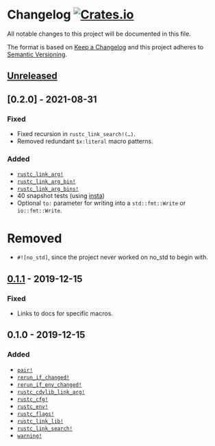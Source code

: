 # Changelog [![Crates.io][crate-badge]][crate]

All notable changes to this project will be documented in this file.

The format is based on [Keep a Changelog] and this project adheres to
[Semantic Versioning].

## [Unreleased]

## [0.2.0] - 2021-08-31

### Fixed

- Fixed recursion in `rustc_link_search!(…)`.
- Removed redundant `$x:literal` macro patterns.

### Added

- [`rustc_link_arg!`](https://docs.rs/cargo-emit/0.2.0/cargo_emit/macro.rustc_link_arg.html)
- [`rustc_link_arg_bin!`](https://docs.rs/cargo-emit/0.2.0/cargo_emit/macro.rustc_link_arg_bin.html)
- [`rustc_link_arg_bins!`](https://docs.rs/cargo-emit/0.2.0/cargo_emit/macro.rustc_link_arg_bins.html)
- 40 snapshot tests (using [insta](https://crates.io/crates/insta))
- Optional `to:` parameter for writing into a `std::fmt::Write` or `io::fmt::Write`.

# Removed

- `#![no_std]`, since the project never worked on no_std to begin with.

## [0.1.1] - 2019-12-15

### Fixed

- Links to docs for specific macros.

## 0.1.0 - 2019-12-15

### Added

- [`pair!`](https://docs.rs/cargo-emit/0.1.0/cargo_emit/macro.pair.html)
- [`rerun_if_changed!`](https://docs.rs/cargo-emit/0.1.0/cargo_emit/macro.rerun_if_changed.html)
- [`rerun_if_env_changed!`](https://docs.rs/cargo-emit/0.1.0/cargo_emit/macro.rerun_if_env_changed.html)
- [`rustc_cdylib_link_arg!`](https://docs.rs/cargo-emit/0.1.0/cargo_emit/macro.rustc_cdylib_link_arg.html)
- [`rustc_cfg!`](https://docs.rs/cargo-emit/0.1.0/cargo_emit/macro.rustc_cfg.html)
- [`rustc_env!`](https://docs.rs/cargo-emit/0.1.0/cargo_emit/macro.rustc_env.html)
- [`rustc_flags!`](https://docs.rs/cargo-emit/0.1.0/cargo_emit/macro.rustc_flags.html)
- [`rustc_link_lib!`](https://docs.rs/cargo-emit/0.1.0/cargo_emit/macro.rustc_link_lib.html)
- [`rustc_link_search!`](https://docs.rs/cargo-emit/0.1.0/cargo_emit/macro.rustc_link_search.html)
- [`warning!`](https://docs.rs/cargo-emit/0.1.0/cargo_emit/macro.warning.html)

[crate]:       https://crates.io/crates/cargo-emit
[crate-badge]: https://img.shields.io/crates/v/cargo-emit.svg

[Keep a Changelog]:    http://keepachangelog.com/en/1.0.0/
[Semantic Versioning]: http://semver.org/spec/v2.0.0.html

[Unreleased]: https://github.com/nvzqz/static-assertions-rs/compare/v0.1.1...HEAD
[0.1.1]: https://github.com/nvzqz/static-assertions-rs/compare/v0.1.0...v0.1.1
